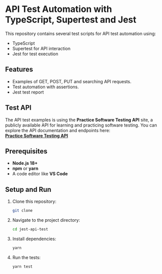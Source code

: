 # API Test Automation with TypeScript, Supertest and Jest

This repository contains several test scripts for API test automation using:
- TypeScript
- Supertest for API interaction
- Jest for test execution

## Features
- Examples of GET, POST, PUT and searching API requests.
- Test automation with assertions.
- Jest test report

## Test API
The API test examples is using the **Practice Software Testing API** site, a publicly available API for learning and practicing software testing. You can explore the API documentation and endpoints here:  
**[Practice Software Testing API](https://api.practicesoftwaretesting.com/api/documentation#/)**

## Prerequisites
- **Node.js 18+**
- **npm** or **yarn**
- A code editor like **VS Code**

## Setup and Run
1. Clone this repository:
   ```sh
   git clone
   ```
2. Navigate to the project directory:
   ```sh
   cd jest-api-test
   ```
3. Install dependencies:
   ```sh
   yarn
   ```
4. Run the tests:
   ```sh
   yarn test
   ```